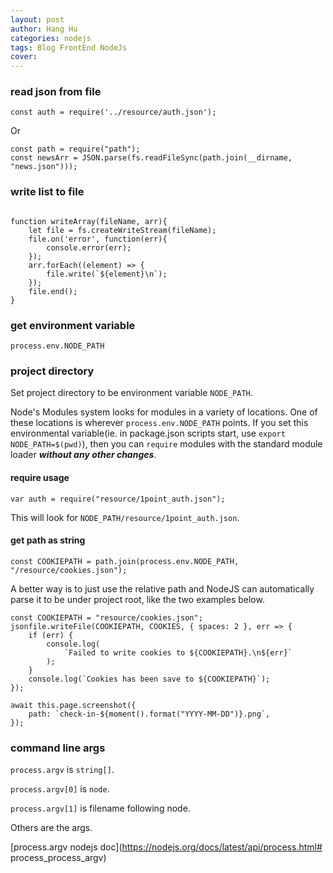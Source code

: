```yaml
---
layout: post
author: Hang Hu
categories: nodejs
tags: Blog FrontEnd NodeJs 
cover: 
---
```

### read json from file

```
const auth = require('../resource/auth.json');
```


Or 


```
const path = require("path");
const newsArr = JSON.parse(fs.readFileSync(path.join(__dirname, "news.json")));
```


### write list to file


```

function writeArray(fileName, arr){
    let file = fs.createWriteStream(fileName);
    file.on('error', function(err){
        console.error(err);
    });
    arr.forEach((element) => {
        file.write(`${element}\n`);
    });
    file.end();
}
```


### get environment variable


```
process.env.NODE_PATH
```


### project directory


Set project directory to be environment variable `NODE_PATH`.


Node's Modules system looks for modules in a variety of locations. One of these locations is wherever `process.env.NODE_PATH` points. If you set this environmental variable(ie. in package.json scripts start, use `export NODE_PATH=$(pwd)`), then you can `require` modules with the standard module loader ***without any other changes***.


#### require usage


```
var auth = require("resource/1point_auth.json");
```


This will look for `NODE_PATH/resource/1point_auth.json`.


#### get path as string


```
const COOKIEPATH = path.join(process.env.NODE_PATH, "/resource/cookies.json");
```


A better way is to just use the relative path and NodeJS can automatically parse it to be under project root, like the two examples below.


```
const COOKIEPATH = "resource/cookies.json";
jsonfile.writeFile(COOKIEPATH, COOKIES, { spaces: 2 }, err => {
    if (err) {
        console.log(
            `Failed to write cookies to ${COOKIEPATH}.\n${err}`
        );
    }
    console.log(`Cookies has been save to ${COOKIEPATH}`);
});
```


```
await this.page.screenshot({
    path: `check-in-${moment().format("YYYY-MM-DD")}.png`,
});
```


### command line args


`process.argv` is `string[]`.


`process.argv[0]` is `node`.


`process.argv[1]` is filename following node.


Others are the args.


[process.argv nodejs doc](https://nodejs.org/docs/latest/api/process.html# process_process_argv)
